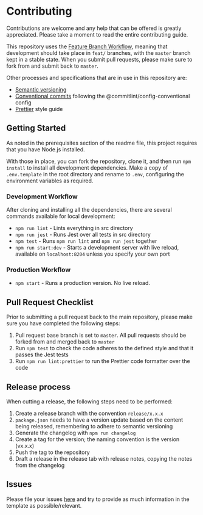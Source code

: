 # Contributing

Contributions are welcome and any help that can be offered is greatly appreciated.
Please take a moment to read the entire contributing guide.

This repository uses the [Feature Branch Workflow](https://www.atlassian.com/git/tutorials/comparing-workflows/feature-branch-workflow),
meaning that development should take place in `feat/` branches, with the `master` branch kept in a stable state.
When you submit pull requests, please make sure to fork from and submit back to `master`.

Other processes and specifications that are in use in this repository are:

-   [Semantic versioning](https://semver.org/)
-   [Conventional commits](https://www.conventionalcommits.org/en/v1.0.0/) following the @commitlint/config-conventional config
-   [Prettier](https://prettier.io/) style guide

## Getting Started

As noted in the prerequisites section of the readme file, this project requires that you have Node.js installed.

With those in place, you can fork the repository, clone it, and then run `npm install` to install all development dependencies.
Make a copy of `.env.template` in the root directory and rename to `.env`, configuring the environment variables as required.

### Development Workflow

After cloning and installing all the dependencies, there are several commands available for local development:

-   `npm run lint` - Lints everything in src directory
-   `npm run jest` - Runs Jest over all tests in src directory
-   `npm test` - Runs `npm run lint` and `npm run jest` together
-   `npm run start:dev` - Starts a development server with live reload, available on `localhost:8204` unless you specify your own port

### Production Workflow

-   `npm start` - Runs a production version. No live reload.

## Pull Request Checklist

Prior to submitting a pull request back to the main repository, please make sure you have completed the following steps:

1. Pull request base branch is set to `master`. All pull requests should be forked from and merged back to `master`
2. Run `npm test` to check the code adheres to the defined style and that it passes the Jest tests
3. Run `npm run lint:prettier` to run the Prettier code formatter over the code

## Release process

When cutting a release, the following steps need to be performed:

1. Create a release branch with the convention `release/x.x.x`
2. `package.json` needs to have a version update based on the content being released, remembering to adhere to semantic versioning
3. Generate the changelog with `npm run changelog`
4. Create a tag for the version; the naming convention is the version (vx.x.x)
5. Push the tag to the repository
6. Draft a release in the release tab with release notes, copying the notes from the changelog

## Issues

Please file your issues [here](https://github.com/Fdawgs/ydh-app-api/issues) and try to provide as much information in the template as possible/relevant.
